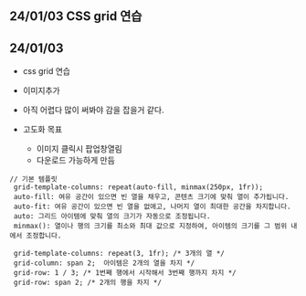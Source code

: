 ## 24/01/03 CSS grid 연습

<h2>24/01/03</h2>

- css grid 연습
- 이미지추가
- 아직 어렵다 많이 써봐야 감을 잡을거 같다.

- 고도화 목표
  - 이미지 클릭시 팝업창열림
  - 다운로드 가능하게 만듬

```
// 기본 템플릿
 grid-template-columns: repeat(auto-fill, minmax(250px, 1fr));
 auto-fill: 여유 공간이 있으면 빈 열을 채우고, 콘텐츠 크기에 맞춰 열이 추가됩니다.
 auto-fit: 여유 공간이 있으면 빈 열을 없애고, 나머지 열이 최대한 공간을 차지합니다.
 auto: 그리드 아이템에 맞춰 열의 크기가 자동으로 조정됩니다.
 minmax(): 열이나 행의 크기를 최소와 최대 값으로 지정하여, 아이템의 크기를 그 범위 내에서 조정합니다.

 grid-template-columns: repeat(3, 1fr); /* 3개의 열 */
 grid-column: span 2;  아이템은 2개의 열을 차지 */
 grid-row: 1 / 3; /* 1번째 행에서 시작해서 3번째 행까지 차지 */
 grid-row: span 2; /* 2개의 행을 차지 */

```

